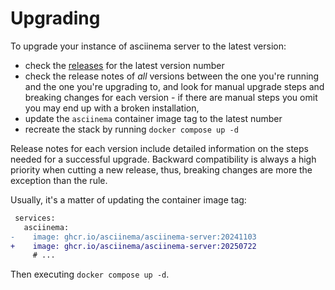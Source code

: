 # Upgrading

To upgrade your instance of asciinema server to the latest version:

- check the [releases](https://github.com/asciinema/asciinema-server/releases)
  for the latest version number
- check the release notes of _all_ versions between the one you're running and
  the one you're upgrading to, and look for manual upgrade steps and breaking
  changes for each version - if there are manual steps you omit you may end up
  with a broken installation,
- update the `asciinema` container image tag to the latest number
- recreate the stack by running `docker compose up -d`

Release notes for each version include detailed information on the steps needed
for a successful upgrade. Backward compatibility is always a high priority when
cutting a new release, thus, breaking changes are more the exception than the
rule.

Usually, it's a matter of updating the container image tag:

```diff title="docker-compose.yml"
 services:
   asciinema:
-    image: ghcr.io/asciinema/asciinema-server:20241103
+    image: ghcr.io/asciinema/asciinema-server:20250722
     # ...
```

Then executing `docker compose up -d`.
